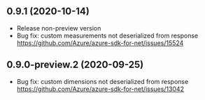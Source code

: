 ## 0.9.1 (2020-10-14)

- Release non-preview version
- Bug fix: custom measurements not deserialized from response https://github.com/Azure/azure-sdk-for-net/issues/15524


## 0.9.0-preview.2 (2020-09-25)

- Bug fix: custom dimensions not deserialized from response https://github.com/Azure/azure-sdk-for-net/issues/13042
